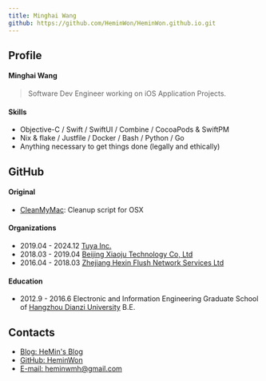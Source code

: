 ```yaml
---
title: Minghai Wang
github: https://github.com/HeminWon/HeminWon.github.io.git
---
```


## Profile
#### Minghai Wang
> Software Dev Engineer working on iOS Application Projects.

#### Skills
- Objective-C / Swift / SwiftUI / Combine / CocoaPods & SwiftPM
- Nix & flake / Justfile / Docker / Bash / Python / Go
- Anything necessary to get things done (legally and ethically)

## GitHub

#### Original
<!-- - [dotfiles](https://github.com/HeminWon/dotfiles): .files, including ~/.macos — sensible hacker defaults for macOS -->
- [CleanMyMac](https://github.com/HeminWon/CleanMyMac): Cleanup script for OSX
<!-- - [IssueHub](https://github.com/HeminWon/IssueHub): A great way to keep track of tasks, enhancements, and bugs for your projects. -->

<!-- #### Contributions -->
<!-- - [XHLaunchAd](https://github.com/CoderZhuXH/XHLaunchAd):The screen opening advertising solutions -->

#### Organizations
- 2019.04 - 2024.12  [Tuya Inc.](https://www.tuya.com/)
- 2018.03 - 2019.04  [Beijing Xiaoju Technology Co, Ltd](https://www.didiglobal.com/)
- 2016.04 - 2018.03  [Zhejiang Hexin Flush Network Services Ltd](https://itunes.apple.com/cn/app/%E5%90%8C%E8%8A%B1%E9%A1%BA-%E7%82%92%E8%82%A1-%E8%82%A1%E7%A5%A8/id303191318?mt=8)

#### Education
- 2012.9 - 2016.6 Electronic and Information Engineering Graduate School of [Hangzhou Dianzi University](http://www.hdu.edu.cn/) B.E.

## Contacts
- [Blog: HeMin's Blog](https://heminwon.github.io/blog/)
- [GitHub: HeminWon](https://github.com/HeminWon)
- [E-mail: heminwmh@gmail.com](mailto:heminwmh@gmail.com)
